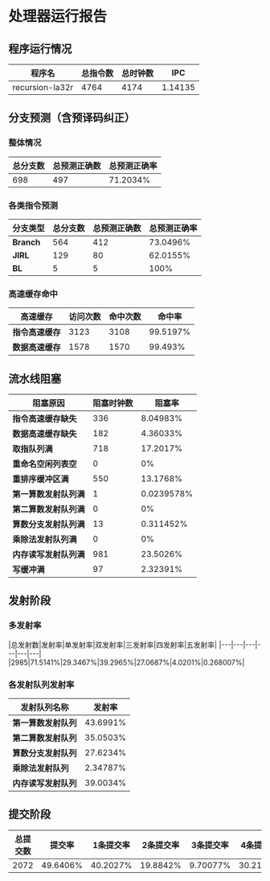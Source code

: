 # 处理器运行报告
## 程序运行情况
|程序名|总指令数|总时钟数|IPC|
|---|---|---|---|
|recursion-la32r|4764|4174|1.14135|

## 分支预测（含预译码纠正）
### 整体情况
|总分支数|总预测正确数|总预测正确率|
|---|---|---|
|698|497|71.2034%|

### 各类指令预测
|分支类型|总分支数|总预测正确数|总预测正确率|
|---|---|---|---|
|**Branch**| 564 | 412 | 73.0496%|
|**JIRL**| 129 | 80 | 62.0155%|
|**BL**| 5 | 5 | 100%|

### 高速缓存命中
|高速缓存|访问次数|命中次数|命中率|
|---|---|---|---|
|**指令高速缓存**| 3123 | 3108 | 99.5197%|
|**数据高速缓存**| 1578 | 1570 | 99.493%|
## 流水线阻塞
|阻塞原因|阻塞时钟数|阻塞率|
|---|---|---|
|**指令高速缓存缺失**| 336 | 8.04983%|
|**数据高速缓存缺失**| 182 | 4.36033%|
|**取指队列满**| 718 | 17.2017%|
|**重命名空闲列表空**|0 | 0%|
|**重排序缓冲区满**|550 | 13.1768%|
|**第一算数发射队列满**|1 | 0.0239578%|
|**第二算数发射队列满**|0 | 0%|
|**算数分支发射队列满**|13 | 0.311452%|
|**乘除法发射队列满**|0 | 0%|
|**内存读写发射队列满**|981 | 23.5026%|
|**写缓冲满**|97 | 2.32391%|

## 发射阶段
### 多发射率
|总发射数|发射率|单发射率|双发射率|三发射率|四发射率|五发射率|
|---|---|---|---|---|---|
|2985|71.5141%|29.3467%|39.2965%|27.0687%|4.0201%|0.268007%|

### 各发射队列发射率
|发射队列名称|发射率|
|---|---|
|**第一算数发射队列**|43.6991%|
|**第二算数发射队列**|35.0503%|
|**算数分支发射队列**|27.6234%|
|**乘除法发射队列**|2.34787%|
|**内存读写发射队列**|39.0034%|

## 提交阶段
|总提交数|提交率|1条提交率|2条提交率|3条提交率|4条提交率|
|---|---|---|---|---|---|
|2072|49.6406%|40.2027%|19.8842%|9.70077%|30.2124%|
